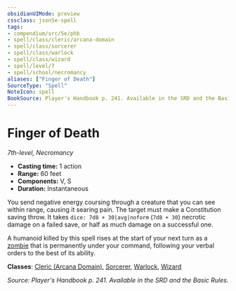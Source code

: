 ```yaml
---
obsidianUIMode: preview
cssclass: json5e-spell
tags:
- compendium/src/5e/phb
- spell/class/cleric/arcana-domain
- spell/class/sorcerer
- spell/class/warlock
- spell/class/wizard
- spell/level/7
- spell/school/necromancy
aliases: ["Finger of Death"]
SourceType: "Spell"
NoteIcon: spell
BookSource: Player's Handbook p. 241. Available in the SRD and the Basic Rules.
---
```

# Finger of Death
*7th-level, Necromancy*  

- **Casting time:** 1 action
- **Range:** 60 feet
- **Components:** V, S
- **Duration:** Instantaneous

You send negative energy coursing through a creature that you can see within range, causing it searing pain. The target must make a Constitution saving throw. It takes `dice: 7d8 + 30|avg|noform` (`7d8 + 30`) necrotic damage on a failed save, or half as much damage on a successful one.

A humanoid killed by this spell rises at the start of your next turn as a [zombie](/3-Mechanics/CLI/bestiary/undead/zombie.md) that is permanently under your command, following your verbal orders to the best of its ability.

**Classes**: [Cleric (Arcana Domain)](/3-Mechanics/CLI/classes/cleric-arcana-domain-scag.md), [Sorcerer](/3-Mechanics/CLI/classes/sorcerer.md), [Warlock](/3-Mechanics/CLI/classes/warlock.md), [Wizard](/3-Mechanics/CLI/classes/wizard.md)

*Source: Player's Handbook p. 241. Available in the SRD and the Basic Rules.*